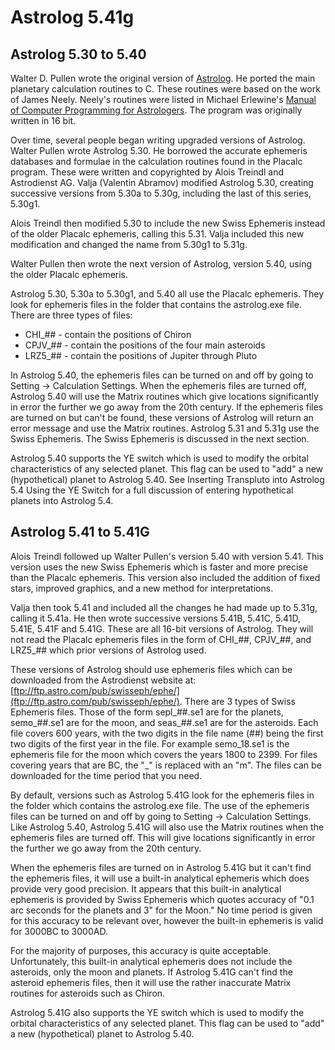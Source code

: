 # Astrolog 5.41g

## Astrolog 5.30 to 5.40    
Walter D. Pullen wrote the original version of [Astrolog](http://www.astrolog.org/astrolog/astfile.htm). He ported the main planetary calculation routines to C. These routines were based on the work of James Neely. Neely's routines were listed in Michael Erlewine's [Manual of Computer Programming for Astrologers](https://www.amazon.com/dp/0866900993). The program was originally written in 16 bit.

Over time, several people began writing upgraded versions of Astrolog. Walter Pullen wrote Astrolog 5.30. He borrowed the accurate ephemeris databases and formulae in the calculation routines found in the Placalc program. These were written and copyrighted by Alois Treindl and Astrodienst AG. Valja (Valentin Abramov) modified Astrolog 5.30, creating successive versions from 5.30a to 5.30g, including the last of this series, 5.30g1.

Alois Treindl then modified 5.30 to include the new Swiss Ephemeris instead of the older Placalc ephemeris, calling this 5.31. Valja included this new modification and changed the name from 5.30g1 to 5.31g.

Walter Pullen then wrote the next version of Astrolog, version 5.40, using the older Placalc ephemeris. 

Astrolog 5.30, 5.30a to 5.30g1, and 5.40 all use the Placalc ephemeris. They look for ephemeris files in the folder that contains the astrolog.exe file. There are three types of files: 

* CHI_## -  contain the positions of Chiron
* CPJV_## - contain the positions of the four main asteroids
* LRZ5_## - contain the positions of Jupiter through Pluto

In Astrolog 5.40, the ephemeris files can be turned on and off by going to Setting -> Calculation Settings. When the ephemeris files are turned off, Astrolog 5.40 will use the Matrix routines which give locations significantly in error the further we go away from the 20th century. If the ephemeris files are turned on but can't be found, these versions of Astrolog will return an error message and use the Matrix routines. Astrolog 5.31 and 5.31g use the Swiss Ephemeris. The Swiss Ephemeris is discussed in the next section.

Astrolog 5.40 supports the YE switch which is used to modify the orbital characteristics of any selected planet. This flag can be used to "add" a new (hypothetical) planet to Astrolog 5.40. See Inserting Transpluto into Astrolog 5.4 Using the YE Switch for a full discussion of entering hypothetical planets into Astrolog 5.4.

## Astrolog 5.41 to 5.41G

Alois Treindl followed up Walter Pullen's version 5.40 with version 5.41. This version uses the new Swiss Ephemeris which is faster and more precise than the Placalc ephemeris. This version also included the addition of fixed stars, improved graphics, and a new method for interpretations.

Valja then took 5.41 and included all the changes he had made up to 5.31g, calling it 5.41a. He then wrote successive versions 5.41B, 5.41C, 5.41D, 5.41E, 5.41F and 5.41G. These are all 16-bit versions of Astrolog. They will not read the Placalc ephemeris files in the form of CHI_##, CPJV_##, and LRZ5_## which prior versions of Astrolog used.

These versions of Astrolog should use ephemeris files which can be downloaded from the Astrodienst website at: [ftp://ftp.astro.com/pub/swisseph/ephe/](ftp://ftp.astro.com/pub/swisseph/ephe/). There are 3 types of Swiss Ephemeris files. Those of the form sepl_##.se1 are for the planets, semo_##.se1 are for the moon, and seas_##.se1 are for the asteroids. Each file covers 600 years, with the two digits in the file name (##) being the first two digits of the first year in the file. For example semo_18.se1 is the ephemeris file for the moon which covers the years 1800 to 2399. For files covering years that are BC, the "_" is replaced with an "m". The files can be downloaded for the time period that you need.

By default, versions such as Astrolog 5.41G look for the ephemeris files in the folder which contains the astrolog.exe file. The use of the ephemeris files can be turned on and off by going to Setting -> Calculation Settings. Like Astrolog 5.40, Astrolog 5.41G will also use the Matrix routines when the ephemeris files are turned off. This will give locations significantly in error the further we go away from the 20th century.

When the ephemeris files are turned on in Astrolog 5.41G but it can't find the ephemeris files, it will use a built-in analytical ephemeris which does provide very good precision. It appears that this built-in analytical ephemeris is provided by Swiss Ephemeris which quotes accuracy of "0.1 arc seconds for the planets and 3" for the Moon." No time period is given for this accuracy to be relevant over, however the built-in ephemeris is valid for 3000BC to 3000AD.

For the majority of purposes, this accuracy is quite acceptable. Unfortunately, this built-in analytical ephemeris does not include the asteroids, only the moon and planets. If Astrolog 5.41G can't find the asteroid ephemeris files, then it will use the rather inaccurate Matrix routines for asteroids such as Chiron.

Astrolog 5.41G also supports the YE switch which is used to modify the orbital characteristics of any selected planet. This flag can be used to "add" a new (hypothetical) planet to Astrolog 5.40. 
